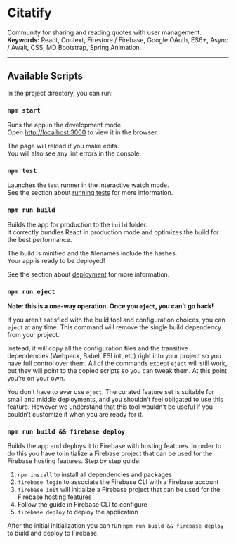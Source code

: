 # Citatify
Community for sharing and reading quotes with user management.<br/>
**Keywords:** React, Context, Firestore / Firebase, Google OAuth, ES6+, Async / Await, CSS, MD Bootstrap, Spring Animation.

---------------------------------------

## Available Scripts

In the project directory, you can run:

### `npm start`

Runs the app in the development mode.<br>
Open [http://localhost:3000](http://localhost:3000) to view it in the browser.

The page will reload if you make edits.<br>
You will also see any lint errors in the console.

### `npm test`

Launches the test runner in the interactive watch mode.<br>
See the section about [running tests](https://facebook.github.io/create-react-app/docs/running-tests) for more information.

### `npm run build`

Builds the app for production to the `build` folder.<br>
It correctly bundles React in production mode and optimizes the build for the best performance.

The build is minified and the filenames include the hashes.<br>
Your app is ready to be deployed!

See the section about [deployment](https://facebook.github.io/create-react-app/docs/deployment) for more information.

### `npm run eject`

**Note: this is a one-way operation. Once you `eject`, you can’t go back!**

If you aren’t satisfied with the build tool and configuration choices, you can `eject` at any time. This command will remove the single build dependency from your project.

Instead, it will copy all the configuration files and the transitive dependencies (Webpack, Babel, ESLint, etc) right into your project so you have full control over them. All of the commands except `eject` will still work, but they will point to the copied scripts so you can tweak them. At this point you’re on your own.

You don’t have to ever use `eject`. The curated feature set is suitable for small and middle deployments, and you shouldn’t feel obligated to use this feature. However we understand that this tool wouldn’t be useful if you couldn’t customize it when you are ready for it.

### `npm run build && firebase deploy`

Builds the app and deploys it to Firebase with hosting features. In order to do this you have to initialize a Firebase project that can be used for the Firebase hosting features. Step by step guide:

1. `npm install` to install all dependencies and packages
2. `firebase login` to associate the Firebase CLI with a Firebase account
3. `firebase init` will initialize a Firebase project that can be used for the Firebase hosting features
4. Follow the guide in Firebase CLI to configure
5. `firebase deploy` to deploy the application

After the initial initialization you can run `npm run build && firebase deploy` to build and deploy to Firebase.
